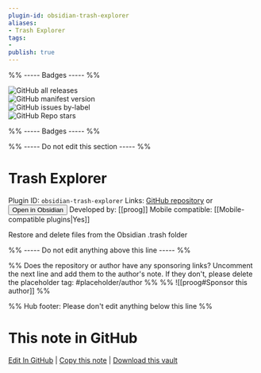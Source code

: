 ```yaml
---
plugin-id: obsidian-trash-explorer
aliases:
- Trash Explorer
tags: 
- 
publish: true
---
```


%% ----- Badges ----- %%

![GitHub all releases](https://img.shields.io/github/downloads/proog/obsidian-trash-explorer/total?color=573E7A&logo=github&style=for-the-badge)   
![GitHub manifest version](https://img.shields.io/github/manifest-json/v/proog/obsidian-trash-explorer?color=573E7A&logo=github&style=for-the-badge)   
![GitHub issues by-label](https://img.shields.io/github/issues/proog/obsidian-trash-explorer/help%20wanted?color=573E7A&logo=github&style=for-the-badge)   
![GitHub Repo stars](https://img.shields.io/github/stars/proog/obsidian-trash-explorer?color=573E7A&logo=github&style=for-the-badge)

%% ----- Badges ----- %%

%% ----- Do not edit this section ----- %%

# Trash Explorer

Plugin ID: `obsidian-trash-explorer`
Links: [GitHub repository](https://github.com/proog/obsidian-trash-explorer) or [<button id=HH>Open in Obsidian</button>](obsidian://show-plugin?id=obsidian-trash-explorer)
Developed by: [[proog]]
Mobile compatible: [[Mobile-compatible plugins|Yes]]

Restore and delete files from the Obsidian .trash folder

%% ----- Do not edit anything above this line ----- %% 

%% Does the repository or author have any sponsoring links? Uncomment the next line and add them to the author's note. If they don't, please delete the placeholder tag: #placeholder/author %%
%% ![[proog#Sponsor this author]] %%

%% Hub footer: Please don't edit anything below this line %%

# This note in GitHub

<span class="git-footer">[Edit In GitHub](https://github.dev/obsidian-community/obsidian-hub/blob/main/02%20-%20Community%20Expansions/02.05%20All%20Community%20Expansions/Plugins/obsidian-trash-explorer.md "git-hub-edit-note") | [Copy this note](https://raw.githubusercontent.com/obsidian-community/obsidian-hub/main/02%20-%20Community%20Expansions/02.05%20All%20Community%20Expansions/Plugins/obsidian-trash-explorer.md "git-hub-copy-note") | [Download this vault](https://github.com/obsidian-community/obsidian-hub/archive/refs/heads/main.zip "git-hub-download-vault") </span>
